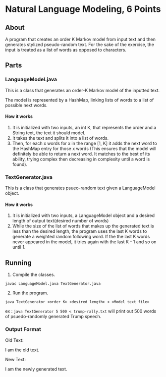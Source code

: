 # Natural Language Modeling, 6 Points
## About
A program that creates an order K Markov model from input text and then generates stylized pseudo-random text.
For the sake of the exercise, the input is treated as a list of words as opposed to characters.

## Parts 

### LanguageModel.java
This is a class that generates an order-K Markov model of the inputted text. 

The model is represented by a HashMap, linking lists of words to a list of possible next words.

#### How it works
1) It is initialized with two inputs, an int K, that represents the order and a String text, the text it should model.
2) It takes the text and splits it into a list of words.
3) Then, for each x words for x in the range [1, K] it adds the next word to the HashMap entry for those x words (This ensures that the model will definitely be able to return a next word. It matches to the best of its ability, trying complex then decreasing in complexity until a word is found).

### TextGenerator.java
This is a class that generates psueo-random text given a LanguageModel object.

#### How it works
1) It is initialized with two inputs, a LanguageModel object and a desired length of output text(desired number of words)
2) While the size of the list of words that makes up the generated text is less than the desired length, the program uses the last K words to generate a weighted random following word. If the the last K words never appeared in the model, it tries again with the last K - 1 and so on until 1. 

## Running
1) Compile the classes.

``` javac LanguageModel.java TextGenerator.java ```

2) Run the program.

``` java TextGenerator <order K> <desired length> < <Model text file> ```

ex : `java TextGenerator 5 500 < trump-rally.txt` will print out 500 words of psuedo-randomly generated Trump speech.

### Output Format
Old Text:

I am the old text.

New Text:

I am the newly generated text.
